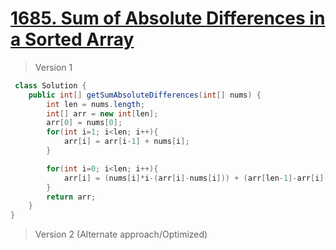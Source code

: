 # [1685. Sum of Absolute Differences in a Sorted Array](https://leetcode.com/problems/sum-of-absolute-differences-in-a-sorted-array/)
> Version 1
```java
 class Solution {
    public int[] getSumAbsoluteDifferences(int[] nums) {
        int len = nums.length;
        int[] arr = new int[len];
        arr[0] = nums[0];
        for(int i=1; i<len; i++){
            arr[i] = arr[i-1] + nums[i];
        }

        for(int i=0; i<len; i++){
            arr[i] = (nums[i]*i-(arr[i]-nums[i])) + (arr[len-1]-arr[i]-nums[i]*(len-i-1));
        }
        return arr;
    }
}
```

> Version 2 (Alternate approach/Optimized)